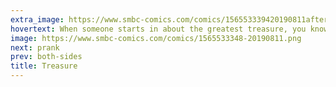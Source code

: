 ```yaml
---
extra_image: https://www.smbc-comics.com/comics/156553339420190811after.png
hovertext: When someone starts in about the greatest treasure, you know you're about to be screwed.
image: https://www.smbc-comics.com/comics/1565533348-20190811.png
next: prank
prev: both-sides
title: Treasure
---
```

